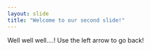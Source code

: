 ```yaml
---
layout: slide
title: "Welcome to our second slide!"
---
```

Well well well....!
Use the left arrow to go back!
